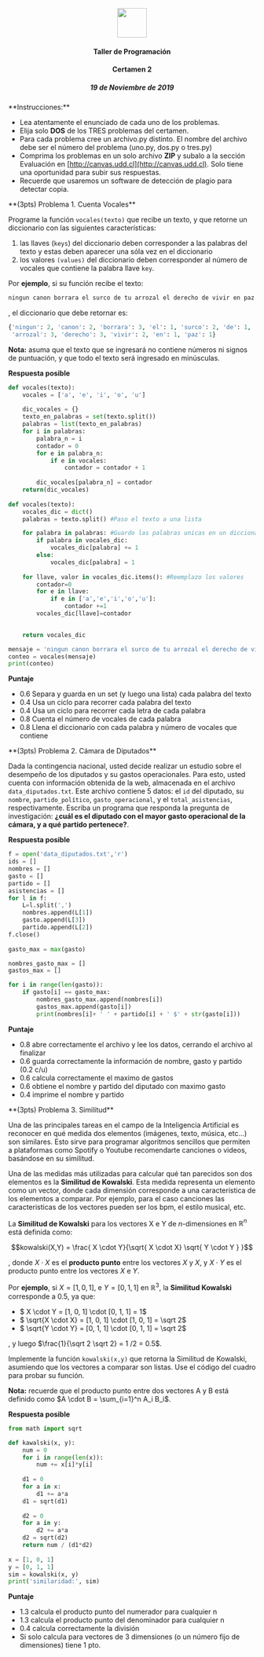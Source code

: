 <div align="center">
<img src="logo_UDD_Facultad_Ingenieria.jpg" style="float: center; height: 60px;" >
</div>

<h4 align="center">Taller de Programación</h4>
<h4 align="center">Certamen 2</h4>
<h5 align="center">19 de Noviembre de 2019</h5>
**Instrucciones:**

- Lea atentamente el enunciado de cada uno de los problemas.
- Elija solo **DOS** de los TRES problemas del certamen.
- Para cada problema cree un archivo.py distinto. El nombre del archivo debe ser el número del problema (uno.py, dos.py o tres.py)
- Comprima los problemas en un solo archivo **ZIP** y subalo a la sección Evaluación en [http://canvas.udd.cl](http://canvas.udd.cl). Solo tiene una oportunidad para subir sus respuestas.
- Recuerde que usaremos un software de detección de plagio para detectar copia.

<div style="page-break-after: always;"></div>
**(3pts) Problema 1. Cuenta Vocales** 

Programe la función `vocales(texto)` que recibe un texto, y que retorne un diccionario con las siguientes características:

1. las llaves (`keys`) del diccionario deben corresponder a las palabras del texto y estas deben aparecer una sóla vez en el diccionario
2. los valores `(values)` del diccionario deben corresponder al número de vocales que contiene la palabra llave `key`.

Por **ejemplo**, si su función recibe el texto:

```python
ningun canon borrara el surco de tu arrozal el derecho de vivir en paz 
```

, el diccionario que debe retornar es: 

```python
{'ningun': 2, 'canon': 2, 'borrara': 3, 'el': 1, 'surco': 2, 'de': 1, 'tu': 1,
 'arrozal': 3, 'derecho': 3, 'vivir': 2, 'en': 1, 'paz': 1}
```

**Nota:** asuma que el texto que se ingresará no contiene números ni signos de puntuación, y que todo el texto será ingresado en minúsculas.

**Respuesta posible**

```python
def vocales(texto):
    vocales = ['a', 'e', 'i', 'o', 'u']
   
    dic_vocales = {}
    texto_en_palabras = set(texto.split())
    palabras = list(texto_en_palabras)
    for i in palabras:
        palabra_n = i 
        contador = 0
        for e in palabra_n:
            if e in vocales:
                contador = contador + 1
            
        dic_vocales[palabra_n] = contador
    return(dic_vocales)  
    
def vocales(texto):
    vocales_dic = dict()
    palabras = texto.split() #Paso el texto a una lista

    for palabra in palabras: #Guardo las palabras unicas en un diccionario
        if palabra in vocales_dic:
            vocales_dic[palabra] += 1
        else:
            vocales_dic[palabra] = 1
            
    for llave, valor in vocales_dic.items(): #Reemplazo los valores
    	contador=0
    	for e in llave:
            if e in ['a','e','i','o','u']:
                contador +=1
        vocales_dic[llave]=contador        
            

    return vocales_dic

mensaje = 'ningun canon borrara el surco de tu arrozal el derecho de vivir en paz'
conteo = vocales(mensaje)
print(conteo)
```
**Puntaje**

- 0.6 Separa y guarda en un set (y luego una lista) cada palabra del texto
- 0.4 Usa un ciclo para recorrer cada palabra del texto
- 0.4 Usa un ciclo para recorrer cada letra de cada palabra
- 0.8 Cuenta el número de vocales de cada palabra
- 0.8 Llena el diccionario con cada palabra y número de vocales que contiene

<div style="page-break-after: always;"></div>
**(3pts) Problema 2. Cámara de Diputados**

Dada la contingencia nacional, usted decide realizar un estudio sobre el desempeño de los diputados y su gastos operacionales.  Para esto, usted cuenta con información obtenida de la web, almacenada en el archivo `data_diputados.txt`. Este archivo contiene 5 datos: el `id` del diputado, su `nombre`, `partido_político`, `gasto_operacional`, y  el `total_asistencias`, respectivamente.  Escriba un programa que responda la pregunta de investigación: **¿cuál es el diputado con el mayor gasto operacional de la cámara, y a qué partido pertenece?**. 



**Respuesta posible**

```python
f = open('data_diputados.txt','r')
ids = []
nombres = []
gasto = []
partido = []
asistencias = []
for l in f:
    L=l.split(',')     
    nombres.append(L[1])
    gasto.append(L[3])
    partido.append(L[2])
f.close()
    
gasto_max = max(gasto)

nombres_gasto_max = []
gastos_max = []

for i in range(len(gasto)):
    if gasto[i] == gasto_max:
        nombres_gasto_max.append(nombres[i])
        gastos_max.append(gasto[i])
        print(nombres[i]+ ' ' + partido[i] + ' $' + str(gasto[i]))
```

**Puntaje**

- 0.8 abre correctamente el archivo y lee los datos, cerrando el archivo al finalizar
- 0.6 guarda correctamente la información de nombre, gasto y partido (0.2 c/u)
- 0.6 calcula correctamente el maximo de gastos
- 0.6 obtiene el nombre y partido del diputado con maximo gasto
- 0.4 imprime el nombre y partido

<div style="page-break-after: always;"></div>
**(3pts) Problema 3. Similitud**

Una de las principales tareas en el campo de la Inteligencia Artificial es reconocer en qué medida dos elementos (imágenes, texto, música, etc...) son similares. Esto sirve para programar algoritmos sencillos que permiten a plataformas como Spotify o Youtube recomendarte canciones o videos, basándose en su similitud.

Una de las medidas más utilizadas para calcular qué tan parecidos son dos elementos es la **Similitud de Kowalski**. Esta medida representa un elemento como un vector, donde cada dimensión corresponde a una característica de los elementos a comparar. Por ejemplo, para el caso canciones las caracteristicas de los vectores pueden ser los bpm, el estilo musical, etc.

La **Similitud de Kowalski** para los vectores X e Y  de $n$-dimensiones en $\mathbb{R}^n$ está definida como: 

$$kowalski(X,Y) = \frac{ X \cdot Y}{\sqrt{ X \cdot X} \sqrt{ Y \cdot Y } }$$

, donde $X \cdot X$ es el **producto punto** entre los vectores $X$ y $X$, y $X \cdot Y$ es el producto punto entre los vectores $X$ e $Y$.

Por **ejemplo**, si $X = [1, 0, 1]$, e $Y = [0, 1, 1]$ en $\mathbb{R}^3$, la **Similitud Kowalski** corresponde a $0.5$, ya que:

  * $ X \cdot Y = [1, 0, 1] \cdot [0, 1, 1] = 1$
  * $ \sqrt{X \cdot X} = [1, 0, 1] \cdot [1, 0, 1] = \sqrt 2$
  * $ \sqrt{Y \cdot Y} = [0, 1, 1] \cdot [0, 1, 1] = \sqrt 2$

, y luego $\frac{1}{\sqrt 2 \sqrt 2} = 1 /2 = 0.5$.

Implemente la función `kowalski(x,y)` que retorna la Similitud de Kowalski, asumiendo que los vectores a comparar son listas. Use el código del cuadro para probar su función.

**Nota:** recuerde que el producto punto entre dos vectores A y B está definido como $A \cdot B = \sum_{i=1}^n A_i B_i$.

**Respuesta posible** 

```python
from math import sqrt

def kawalski(x, y):
    num = 0
    for i in range(len(x)):
        num += x[i]*y[i]
        
    d1 = 0
    for a in x:
        d1 += a*a
    d1 = sqrt(d1)
    
    d2 = 0
    for a in y:
        d2 += a*a
    d2 = sqrt(d2)
    return num / (d1*d2)
    
x = [1, 0, 1]
y = [0, 1, 1]
sim = kowalski(x, y)
print('similaridad:', sim) 
```
**Puntaje**

- 1.3 calcula el producto punto del numerador para cualquier n
- 1.3 calcula el producto punto del denominador para cualquier n
- 0.4 calcula correctamente la división
- Si solo calcula para vectores de 3 dimensiones (o un número fijo de dimensiones) tiene 1 pto.